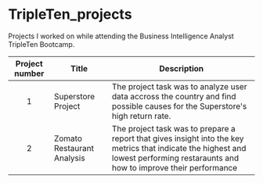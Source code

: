 # TripleTen_projects
Projects I worked on while attending the Business Intelligence Analyst TripleTen Bootcamp.


| Project number | Title | Description |
| :-----------: | ----------- |----------- |
| 1 | Superstore Project | The project task was to analyze user data accross the country and find possible causes for the Superstore's high return rate. |
| 2 | Zomato Restaurant Analysis | The project task was to prepare a report that gives insight into the key metrics that indicate the highest and lowest performing restaraunts and how to improve their performance |
